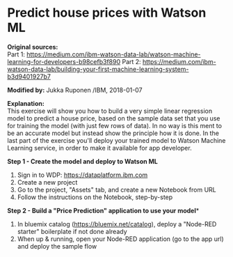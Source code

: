 # Predict house prices with Watson ML

**Original sources:**  
Part 1: https://medium.com/ibm-watson-data-lab/watson-machine-learning-for-developers-b98cefb3f890
Part 2: https://medium.com/ibm-watson-data-lab/building-your-first-machine-learning-system-b3d9401927b7

**Modified by:** Jukka Ruponen /IBM, 2018-01-07  

**Explanation:**  
This exercise will show you how to build a very simple linear regression model to predict a house price, based on the sample data set that you use for training the model (with just few rows of data). In no way is this ment to be an accurate model but instead show the principle how it is done. In the last part of the exercise you'll deploy your trained model to Watson Machine Learning service, in order to make it available for app developer.

**Step 1 - Create the model and deploy to Watson ML**
1. Sign in to WDP: https://dataplatform.ibm.com
2. Create a new project
3. Go to the project, "Assets" tab, and create a new Notebook from URL
4. Follow the instructions on the Notebook, step-by-step

**Step 2 - Build a "Price Prediction" application to use your model***
1. In bluemix catalog (https://bluemix.net/catalog), deploy a "Node-RED starter" boilerplate if not done already
2. When up & running, open your Node-RED application (go to the app url) and deploy the sample flow
